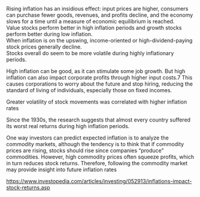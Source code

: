 Rising inflation has an insidious effect: input prices are higher, consumers can purchase fewer goods, revenues, and profits decline, and the economy slows for a time until a measure of economic equilibrium is reached.  
Value stocks perform better in high inflation periods and growth stocks perform better during low inflation.  
When inflation is on the upswing, income-oriented or high-dividend-paying stock prices generally decline.  
Stocks overall do seem to be more volatile during highly inflationary periods.  

High inflation can be good, as it can stimulate some job growth. But high inflation can also impact corporate profits through higher input costs.7﻿ This causes corporations to worry about the future and stop hiring, reducing the standard of living of individuals, especially those on fixed incomes.  

Greater volatility of stock movements was correlated with higher inflation rates  
 
Since the 1930s, the research suggests that almost every country suffered its worst real returns during high inflation periods.  
 
One way investors can predict expected inflation is to analyze the commodity markets, although the tendency is to think that if commodity prices are rising, stocks should rise since companies “produce” commodities. However, high commodity prices often squeeze profits, which in turn reduces stock returns. Therefore, following the commodity market may provide insight into future inflation rates  
 
 https://www.investopedia.com/articles/investing/052913/inflations-impact-stock-returns.asp
